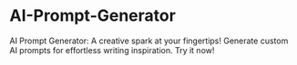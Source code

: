 # AI-Prompt-Generator
AI Prompt Generator: A creative spark at your fingertips! Generate custom AI prompts for effortless writing inspiration. Try it now!
